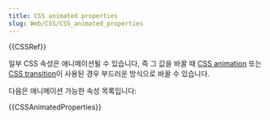 ```yaml
---
title: CSS animated properties
slug: Web/CSS/CSS_animated_properties
---
```

{{CSSRef}}

일부 CSS 속성은 애니메이션될 수 있습니다, 즉 그 값을 바꿀 때 [CSS animation](/ko/docs/Web/CSS/CSS_Animations) 또는 [CSS transition](/ko/docs/Web/CSS/CSS_Transitions)이 사용된 경우 부드러운 방식으로 바꿀 수 있습니다.

다음은 애니메이션 가능한 속성 목록입니다:

{{CSSAnimatedProperties}}
